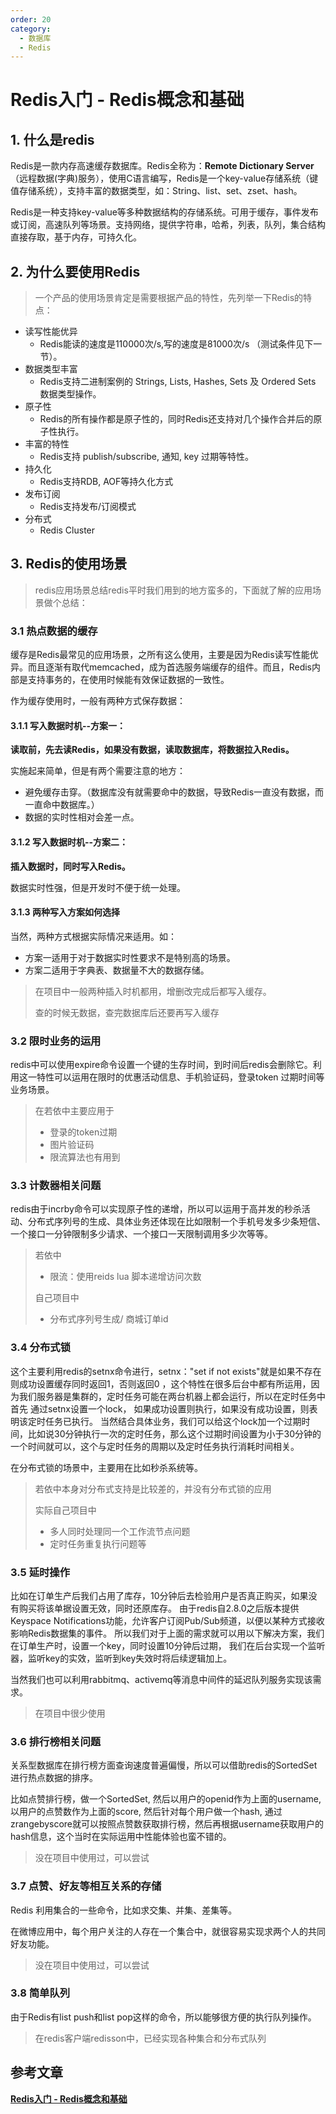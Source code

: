 ```yaml
---
order: 20
category:
  - 数据库
  - Redis
---
```


# Redis入门 - Redis概念和基础

## 1. 什么是redis

Redis是一款内存高速缓存数据库。Redis全称为：**Remote Dictionary Server**（远程数据(字典)服务），使用C语言编写，Redis是一个key-value存储系统（键值存储系统），支持丰富的数据类型，如：String、list、set、zset、hash。

Redis是一种支持key-value等多种数据结构的存储系统。可用于缓存，事件发布或订阅，高速队列等场景。支持网络，提供字符串，哈希，列表，队列，集合结构直接存取，基于内存，可持久化。

## 2. 为什么要使用Redis

> 一个产品的使用场景肯定是需要根据产品的特性，先列举一下Redis的特点：

- 读写性能优异
  - Redis能读的速度是110000次/s,写的速度是81000次/s （测试条件见下一节）。
- 数据类型丰富
  - Redis支持二进制案例的 Strings, Lists, Hashes, Sets 及 Ordered Sets 数据类型操作。
- 原子性
  - Redis的所有操作都是原子性的，同时Redis还支持对几个操作合并后的原子性执行。
- 丰富的特性
  - Redis支持 publish/subscribe, 通知, key 过期等特性。
- 持久化
  - Redis支持RDB, AOF等持久化方式
- 发布订阅
  - Redis支持发布/订阅模式
- 分布式
  - Redis Cluster

## 3. Redis的使用场景

> redis应用场景总结redis平时我们用到的地方蛮多的，下面就了解的应用场景做个总结：

### 3.1 热点数据的缓存

缓存是Redis最常见的应用场景，之所有这么使用，主要是因为Redis读写性能优异。而且逐渐有取代memcached，成为首选服务端缓存的组件。而且，Redis内部是支持事务的，在使用时候能有效保证数据的一致性。

作为缓存使用时，一般有两种方式保存数据：

#### 3.1.1 写入数据时机--方案一：

**读取前，先去读Redis，如果没有数据，读取数据库，将数据拉入Redis。**

实施起来简单，但是有两个需要注意的地方：

- 避免缓存击穿。（数据库没有就需要命中的数据，导致Redis一直没有数据，而一直命中数据库。）
- 数据的实时性相对会差一点。

#### 3.1.2 写入数据时机--方案二：

**插入数据时，同时写入Redis。**

数据实时性强，但是开发时不便于统一处理。

#### 3.1.3 两种写入方案如何选择

当然，两种方式根据实际情况来适用。如：

- 方案一适用于对于数据实时性要求不是特别高的场景。
- 方案二适用于字典表、数据量不大的数据存储。

>在项目中一般两种插入时机都用，增删改完成后都写入缓存。
>
>查的时候无数据，查完数据库后还要再写入缓存

### 3.2 限时业务的运用

redis中可以使用expire命令设置一个键的生存时间，到时间后redis会删除它。利用这一特性可以运用在限时的优惠活动信息、手机验证码，登录token 过期时间等业务场景。

>在若依中主要应用于
>
>- 登录的token过期
>- 图片验证码
>- 限流算法也有用到

### 3.3 计数器相关问题

redis由于incrby命令可以实现原子性的递增，所以可以运用于高并发的秒杀活动、分布式序列号的生成、具体业务还体现在比如限制一个手机号发多少条短信、一个接口一分钟限制多少请求、一个接口一天限制调用多少次等等。

>若依中
>
>- 限流：使用reids lua 脚本递增访问次数
>
>自己项目中
>
>- 分布式序列号生成/ 商城订单id

### 3.4 分布式锁

这个主要利用redis的setnx命令进行，setnx："set if not exists"就是如果不存在则成功设置缓存同时返回1，否则返回0 ，这个特性在很多后台中都有所运用，因为我们服务器是集群的，定时任务可能在两台机器上都会运行，所以在定时任务中首先 通过setnx设置一个lock， 如果成功设置则执行，如果没有成功设置，则表明该定时任务已执行。 当然结合具体业务，我们可以给这个lock加一个过期时间，比如说30分钟执行一次的定时任务，那么这个过期时间设置为小于30分钟的一个时间就可以，这个与定时任务的周期以及定时任务执行消耗时间相关。

在分布式锁的场景中，主要用在比如秒杀系统等。

>若依中本身对分布式支持是比较差的，并没有分布式锁的应用
>
>实际自己项目中
>
>- 多人同时处理同一个工作流节点问题
>- 定时任务重复执行问题等

### 3.5 延时操作

比如在订单生产后我们占用了库存，10分钟后去检验用户是否真正购买，如果没有购买将该单据设置无效，同时还原库存。 由于redis自2.8.0之后版本提供Keyspace Notifications功能，允许客户订阅Pub/Sub频道，以便以某种方式接收影响Redis数据集的事件。 所以我们对于上面的需求就可以用以下解决方案，我们在订单生产时，设置一个key，同时设置10分钟后过期， 我们在后台实现一个监听器，监听key的实效，监听到key失效时将后续逻辑加上。

当然我们也可以利用rabbitmq、activemq等消息中间件的延迟队列服务实现该需求。

>在项目中很少使用

### 3.6 排行榜相关问题

关系型数据库在排行榜方面查询速度普遍偏慢，所以可以借助redis的SortedSet进行热点数据的排序。

比如点赞排行榜，做一个SortedSet, 然后以用户的openid作为上面的username, 以用户的点赞数作为上面的score, 然后针对每个用户做一个hash, 通过zrangebyscore就可以按照点赞数获取排行榜，然后再根据username获取用户的hash信息，这个当时在实际运用中性能体验也蛮不错的。

>没在项目中使用过，可以尝试

### 3.7 点赞、好友等相互关系的存储

Redis 利用集合的一些命令，比如求交集、并集、差集等。

在微博应用中，每个用户关注的人存在一个集合中，就很容易实现求两个人的共同好友功能。

>没在项目中使用过，可以尝试

### 3.8 简单队列

由于Redis有list push和list pop这样的命令，所以能够很方便的执行队列操作。

>在redis客户端redisson中，已经实现各种集合和分布式队列

## 参考文章

[**Redis入门 - Redis概念和基础**](https://pdai.tech/md/db/nosql-redis/db-redis-introduce.html)